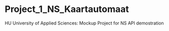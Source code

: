 # Project_1_NS_Kaartautomaat
HU University of Applied Sciences: Mockup Project for NS API demostration
